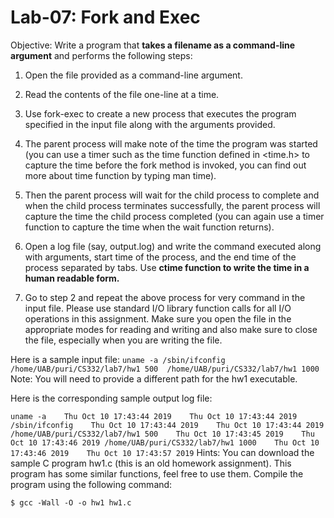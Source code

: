 # Lab-07: Fork and Exec

Objective: Write a program that **takes a filename as a command-line argument** and performs the following steps:

1.	Open the file provided as a command-line argument.

2.	Read the contents of the file one-line at a time.

3.	Use fork-exec to create a new process that executes the program specified in the input file along with the arguments provided.

4.	The parent process will make note of the time the program was started (you can use a timer such as the time function defined in <time.h> to capture the time before the fork method is invoked, you can find out more about time function by typing man time).

5.	Then the parent process will wait for the child process to complete and when the child process terminates successfully, the parent process will capture the time the child process completed (you can again use a timer function to capture the time when the wait function returns).

6.	Open a log file (say, output.log) and write the command executed along with arguments, start time of the process, and the end time of the process separated by tabs. Use **ctime function to write the time in a human readable form.**

7.	Go to step 2 and repeat the above process for very command in the input file.
Please use standard I/O library function calls for all I/O operations in this assignment. Make sure you open the file in the appropriate modes for reading and writing and also make sure to close the file, especially when you are writing the file.


Here is a sample input file:
`
uname -a
/sbin/ifconfig
/home/UAB/puri/CS332/lab7/hw1 500 
/home/UAB/puri/CS332/lab7/hw1 1000 
`
Note: You will need to provide a different path for the hw1 executable.


Here is the corresponding sample output log file:

`
uname -a    Thu Oct 10 17:43:44 2019    Thu Oct 10 17:43:44 2019
/sbin/ifconfig    Thu Oct 10 17:43:44 2019    Thu Oct 10 17:43:44 2019
/home/UAB/puri/CS332/lab7/hw1 500    Thu Oct 10 17:43:45 2019    Thu Oct 10 17:43:46 2019
/home/UAB/puri/CS332/lab7/hw1 1000    Thu Oct 10 17:43:46 2019    Thu Oct 10 17:43:57 2019
`
Hints: 
You can download the sample C program hw1.c (this is an old homework assignment). This program has some similar functions, feel free to use them.  Compile the program using the following command:

`
$ gcc -Wall -O -o hw1 hw1.c
`
